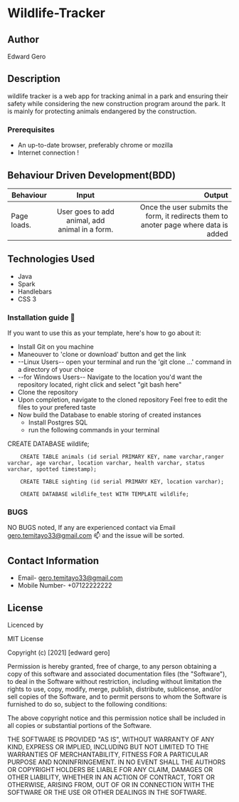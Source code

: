 # Wildlife-Tracker

## Author
Edward Gero

## Description
 
wildlife tracker is a web app for tracking animal in a park and ensuring their safety while considering the new construction program around the park. It is mainly for protecting animals endangered by the construction. 

### Prerequisites
* An up-to-date browser, preferably chrome or mozilla
* Internet connection !

## Behaviour Driven Development(BDD)
|Behaviour 	           |    Input 	                 |       Output          |
|----------------------------------------------|:-----------------------------------:|-----------------------------:|       
|Page loads.                         |   User goes to add animal, add animal in a form.              |Once the user submits the form, it redirects them to anoter page where data is added    |                       |

## Technologies Used

* Java
* Spark
* Handlebars
* CSS 3

### Installation guide :notebook:
If you want to use this as your template, here's how to go about it:

* Install Git on you machine
* Maneouver to 'clone or download' button and get the link
* --Linux Users-- open your terminal and run the 'git clone ...' command in a directory of your choice
* --for Windows Users-- Navigate to the location you'd want the repository located, right click and select "git bash here"
* Clone the repository
* Upon completion, navigate to the cloned repository
  Feel free to edit the files to your prefered taste
* Now build the Database to enable storing of created instances
  * Install Postgres SQL
  * run the following commands in your terminal

CREATE DATABASE wildlife;

        CREATE TABLE animals (id serial PRIMARY KEY, name varchar,ranger varchar, age varchar, location varchar, health varchar, status varchar, spotted timestamp);

        CREATE TABLE sighting (id serial PRIMARY KEY, location varchar);

        CREATE DATABASE wildlife_test WITH TEMPLATE wildlife;

### BUGS
NO BUGS noted, If any are experienced contact via Email  gero.temitayo33@gmail.com :mailbox: and the issue will be sorted.

## Contact Information
* Email- gero.temitayo33@gmail.com
* Mobile Number- +07122222222


## License
Licenced by

MIT License

Copyright (c) [2021] [edward gero]

Permission is hereby granted, free of charge, to any person obtaining a copy of this software and associated documentation files (the "Software"), to deal in the Software without restriction, including without limitation the rights to use, copy, modify, merge, publish, distribute, sublicense, and/or sell copies of the Software, and to permit persons to whom the Software is furnished to do so, subject to the following conditions:

The above copyright notice and this permission notice shall be included in all copies or substantial portions of the Software.

THE SOFTWARE IS PROVIDED "AS IS", WITHOUT WARRANTY OF ANY KIND, EXPRESS OR IMPLIED, INCLUDING BUT NOT LIMITED TO THE WARRANTIES OF MERCHANTABILITY, FITNESS FOR A PARTICULAR PURPOSE AND NONINFRINGEMENT. IN NO EVENT SHALL THE AUTHORS OR COPYRIGHT HOLDERS BE LIABLE FOR ANY CLAIM, DAMAGES OR OTHER LIABILITY, WHETHER IN AN ACTION OF CONTRACT, TORT OR OTHERWISE, ARISING FROM, OUT OF OR IN CONNECTION WITH THE SOFTWARE OR THE USE OR OTHER DEALINGS IN THE SOFTWARE.